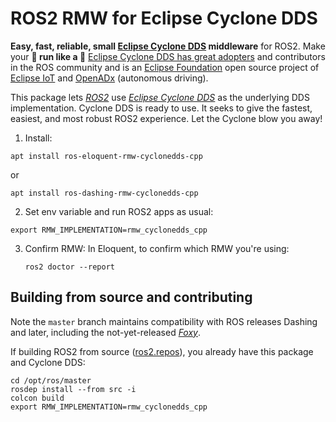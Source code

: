 # ROS2 RMW for Eclipse Cyclone DDS

**Easy, fast, reliable, small [Eclipse Cyclone DDS](https://github.com/eclipse-cyclonedds/cyclonedds) middleware** for ROS2. Make your **🐢 run like a 🚀** [Eclipse Cyclone DDS has great adopters](https://iot.eclipse.org/adopters/) and contributors in the ROS community and is an [Eclipse Foundation](https://www.eclipse.org) open source project of [Eclipse IoT](https://iot.eclipse.org) and [OpenADx](https://openadx.eclipse.org) (autonomous driving).

This package lets [*ROS2*](https://index.ros.org/doc/ros2) use [*Eclipse Cyclone DDS*](https://github.com/eclipse-cyclonedds/cyclonedds) as the underlying DDS implementation.
Cyclone DDS is ready to use. It seeks to give the fastest, easiest, and most robust ROS2 experience. Let the Cyclone blow you away!

1. Install:

  ```
  apt install ros-eloquent-rmw-cyclonedds-cpp
  ```
  or
  ```
  apt install ros-dashing-rmw-cyclonedds-cpp
  ```

2) Set env variable and run ROS2 apps as usual:

  ```export RMW_IMPLEMENTATION=rmw_cyclonedds_cpp```

3) Confirm RMW: In Eloquent, to confirm which RMW you're using:

   ```ros2 doctor --report```


## Building from source and contributing


Note the `master` branch maintains compatibility with ROS releases Dashing and later, including the not-yet-released [*Foxy*](https://index.ros.org/doc/ros2/Releases/Release-Foxy-Fitzroy/).

If building ROS2 from source ([ros2.repos](https://github.com/ros2/ros2/blob/master/ros2.repos)), you already have this package and Cyclone DDS:

    cd /opt/ros/master
    rosdep install --from src -i
    colcon build
    export RMW_IMPLEMENTATION=rmw_cyclonedds_cpp
